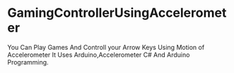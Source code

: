 # GamingControllerUsingAccelerometer
You Can Play Games And Controll your Arrow Keys Using Motion of Accelerometer
It Uses Arduino,Accelerometer C# And Arduino Programming.

